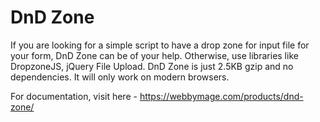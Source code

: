 # DnD Zone

If you are looking for a simple script to have a drop zone for input file for your form, DnD Zone can be of your help. Otherwise, use libraries like DropzoneJS, jQuery File Upload. DnD Zone is just 2.5KB gzip and no dependencies. It will only work on modern browsers.


For documentation, visit here - https://webbymage.com/products/dnd-zone/
